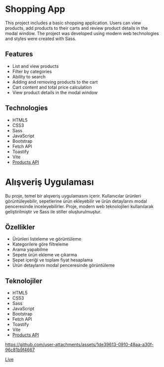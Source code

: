 # Shopping App

This project includes a basic shopping application. Users can view products, add products to their carts and review product details in the modal window. The project was developed using modern web technologies and styles were created with Sass.

## Features

- List and view products
- Filter by categories
- Ability to search
- Adding and removing products to the cart
- Cart content and total price calculation
- View product details in the modal window

## Technologies

- HTML5
- CSS3
- Sass
- JavaScript
- Bootstrap
- Fetch API
- Toastify
- Vite
- [Products API](https://anthonyfs.pythonanywhere.com/api/products/)

# Alışveriş Uygulaması

Bu proje, temel bir alışveriş uygulamasını içerir. Kullanıcılar ürünleri görüntüleyebilir, sepetlerine ürün ekleyebilir ve ürün detaylarını modal penceresinde inceleyebilirler. Proje, modern web teknolojileri kullanılarak geliştirilmiştir ve Sass ile stiller oluşturulmuştur.

## Özellikler

- Ürünleri listeleme ve görüntüleme
- Kategorilere göre filtreleme
- Arama yapabilme
- Sepete ürün ekleme ve çıkarma
- Sepet içeriği ve toplam fiyat hesaplama
- Ürün detaylarını modal penceresinde görüntüleme

## Teknolojiler

- HTML5
- CSS3
- Sass
- JavaScript
- Bootstrap
- Fetch API
- Toastify
- Vite
- [Products API](https://anthonyfs.pythonanywhere.com/api/products/)

https://github.com/user-attachments/assets/1de39613-0910-48aa-a30f-96c81b9f4667

[Live](https://fy-shop-app.netlify.app/)
